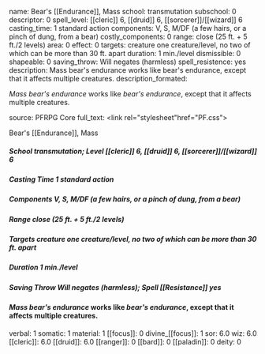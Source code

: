name: Bear's [[Endurance]], Mass
school: transmutation
subschool: 0
descriptor: 0
spell_level: [[cleric]] 6, [[druid]] 6, [[sorcerer]]/[[wizard]] 6
casting_time: 1 standard action
components: V, S, M/DF (a few hairs, or a pinch of dung, from a bear)
costly_components: 0
range: close (25 ft. + 5 ft./2 levels)
area: 0
effect: 0
targets: creature one creature/level, no two of which can be more than 30 ft. apart
duration: 1 min./level
dismissible: 0
shapeable: 0
saving_throw: Will negates (harmless)
spell_resistence: yes
description: Mass bear's endurance works like bear's endurance, except that it affects multiple creatures.
description_formated: <p><i>Mass bear's endurance</i> works like <i>bear's endurance</i>, except that it affects multiple creatures.</p>
source: PFRPG Core
full_text: <link rel="stylesheet"href="PF.css"><div class="heading"><p class="alignleft">Bear's [[Endurance]], Mass</p><div style="clear: both;"></div></div><div><h5><b>School </b>transmutation; <b>Level </b>[[cleric]] 6, [[druid]] 6, [[sorcerer]]/[[wizard]] 6</h5><h5><b>Casting Time </b>1 standard action</h5><h5><b>Components </b>V, S, M/DF (a few hairs, or a pinch of dung, from a bear)</h5><h5><b>Range </b>close (25 ft. + 5 ft./2 levels)</h5><h5><b>Targets </b> creature one creature/level, no two of which can be more than 30 ft. apart</h5><h5><b>Duration </b>1 min./level</h5><h5><b>Saving Throw </b>Will negates (harmless); <b>Spell [[Resistance]] </b>yes</h5></div><div><h4><p><i>Mass bear's endurance</i> works like <i>bear's endurance</i>, except that it affects multiple creatures.</p></h4></div>
verbal: 1
somatic: 1
material: 1
[[focus]]: 0
divine_[[focus]]: 1
sor: 6.0
wiz: 6.0
[[cleric]]: 6.0
[[druid]]: 6.0
[[ranger]]: 0
[[bard]]: 0
[[paladin]]: 0
deity: 0
